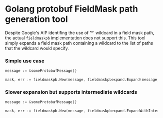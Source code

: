 # Golang protobuf FieldMask path generation tool

Despite Google's AIP identifing the use of '*' wildcard in a field mask path, the actual `fieldmaskpb` implementation does not support this. This tool simply expands a field mask path containing a wildcard to the list of paths that the wildcard would specify.

### Simple use case

```go
message := &someProtobufMessage{}

mask, err := fieldmaskpb.New(message, fieldmaskpbexpand.Expand(message, "path.with.wildcard.*")...)
```

### Slower expansion but supports intermediate wildcards
```go
message := &someProtobufMessage{}

mask, err := fieldmaskpb.New(message, fieldmaskpbexpand.ExpandWithIntermediateWildcards(message, "path.*.with.wildcard")...)
```